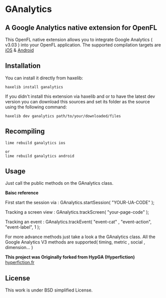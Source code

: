 GAnalytics
=============================
A Google Analytics native extension for OpenFL
-----------------------------

This OpenFL native extension allows you to integrate Google Analytics ( v3.03 ) into your OpenFL application.
The supported compilation targets are [iOS](https://developers.google.com/analytics/devguides/collection/ios/v3) & [Android](https://developers.google.com/analytics/devguides/collection/android/v3/)

Installation
------------
You can install it directly from haxelib:
	
	haxelib install ganalytics


If you didn't install this extension via haxelib and or to have the latest dev version you can download
this sources and set its folder as the source using the following command:
	
	haxelib dev ganalytics path/to/your/downloaded/files

Recompiling
-----------
	lime rebuild ganalytics ios
	
	or
    lime rebuild ganalytics android

Usage
-----
Just call the public methods on the GAnalytics class.

**Baisc reference**

First start the session via :
	GAnalytics.startSession( "YOUR-UA-CODE" );

Tracking a screen view :
	GAnalytics.trackScreen( "your-page-code" );

Tracking an event :
	GAnalytics.trackEvent( "event-cat" , "event-action", "event-label", 1 );

For more advance methods just take a look a the GAnalytics class.
All the Google Analytics V3 methods are supported( timing, metric , social , dimension... )


**This project was Originally forked from HypGA (Hyperfiction)**
[hyperfiction.fr](http://hyperfiction.fr)

License
-------
This work is under BSD simplified License.
